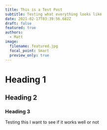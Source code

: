 ```yaml
---
title: This is a Test Post
subtitle: Testing what everything looks like
date: 2021-02-17T03:39:56.682Z
draft: false
featured: true
authors:
  - Matt
image:
  filename: featured.jpg
  focal_point: Smart
  preview_only: true
---
```

# Heading 1

## Heading 2

### Heading 3

Testing this I want to see if it works well or not